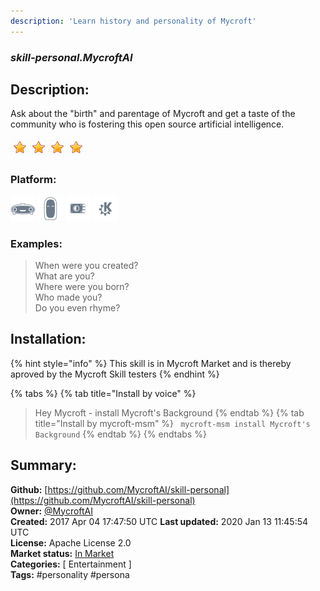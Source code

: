 ```yaml
---
description: 'Learn history and personality of Mycroft'
---
```


### _skill-personal.MycroftAI_  
## Description:  
Ask about the "birth" and parentage of Mycroft and get a taste of the community
who is fostering this open source artificial intelligence.  
  
![](../.gitbook/assets/star.png)![](../.gitbook/assets/star.png)![](../.gitbook/assets/star.png)![](../.gitbook/assets/star.png)  
  
### Platform:  
 ![Mark I](../.gitbook/assets/mark-1-icon.png)  ![Mark II](../.gitbook/assets/mark-2-icon.png)  ![Picroft](../.gitbook/assets/picroft-icon.png)  ![plasmoid](../.gitbook/assets/kde.png)   
### Examples:  
> When were you created?  
> What are you?  
> Where were you born?  
> Who made you?  
> Do you even rhyme?  
  
## Installation:  
{% hint style="info" %}
This skill is in Mycroft Market and is thereby aproved by the Mycroft Skill testers
{% endhint %}
    
{% tabs %}
{% tab title="Install by voice" %}
> Hey Mycroft - install Mycroft's Background
{% endtab %}
  {% tab title="Install by mycroft-msm" %}
``` mycroft-msm install Mycroft's Background```
{% endtab %}
  {% endtabs %}
    
## Summary:  
**Github:** [https://github.com/MycroftAI/skill-personal](https://github.com/MycroftAI/skill-personal)  
**Owner:** [@MycroftAI](https://github.com/MycroftAI)  
**Created:** 2017 Apr 04 17:47:50 UTC  **Last updated:** 2020 Jan 13 11:45:54 UTC  
**License:** Apache License 2.0  
**Market status:** [In Market](https://market.mycroft.ai/skill/mycroft-personal)  
**Categories:** [ Entertainment ]   
**Tags:** \#personality \#persona   

